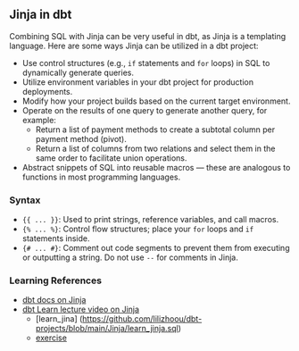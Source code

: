 ## Jinja in dbt

Combining SQL with Jinja can be very useful in dbt, as Jinja is a templating language. Here are some ways Jinja can be utilized in a dbt project:

- Use control structures (e.g., `if` statements and `for` loops) in SQL to dynamically generate queries.
- Utilize environment variables in your dbt project for production deployments.
- Modify how your project builds based on the current target environment.
- Operate on the results of one query to generate another query, for example:
  - Return a list of payment methods to create a subtotal column per payment method (pivot).
  - Return a list of columns from two relations and select them in the same order to facilitate union operations.
- Abstract snippets of SQL into reusable macros — these are analogous to functions in most programming languages.

### Syntax

- `{{ ... }}`: Used to print strings, reference variables, and call macros.
- `{% ... %}`: Control flow structures; place your `for` loops and `if` statements inside.
- `{# ... #}`: Comment out code segments to prevent them from executing or outputting a string. Do not use `--` for comments in Jinja.

### Learning References

- [dbt docs on Jinja](https://docs.getdbt.com/docs/build/jinja-macros)
- [dbt Learn lecture video on Jinja](https://learn.getdbt.com/learn/course/jinja-macros-and-packages/getting-started-with-jinja-40min/jinja-basics?page=4)
  - [learn_jina] (https://github.com/lilizhoou/dbt-projects/blob/main/Jinja/learn_jinja.sql)
  - [exercise](https://github.com/lilizhoou/dbt-projects/blob/main/Jinja/exercise.sql)
